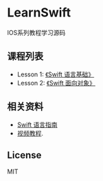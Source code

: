 # LearnSwift
IOS系列教程学习源码

## 课程列表

* Lesson 1: [《Swift 语言基础》](https://github.com/leoliew/LearnSwift/tree/master/LearnSwift)
* Lesson 2: [《Swift 面向对象》](https://github.com/leoliew/LearnSwift/tree/master/LearnOOP)

## 相关资料
* [Swift 语言指南](https://github.com/ipader/SwiftGuide)
* [视频教程](http://study.163.com/course/courseMain.htm?courseId=872008).

## License

MIT